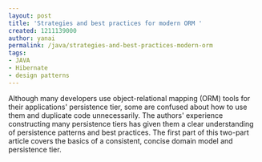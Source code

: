 ```yaml
---
layout: post
title: 'Strategies and best practices for modern ORM '
created: 1211139000
author: yanai
permalink: /java/strategies-and-best-practices-modern-orm
tags:
- JAVA
- Hibernate
- design patterns
---
```

<p><span class="thmr_call" id="thmr_42"><span class="thmr_call" id="thmr_6"><p>Although many developers use object-relational mapping (ORM) tools for their applications' persistence tier, some are confused about how to use them and duplicate code unnecessarily. The authors' experience constructing many persistence tiers has given them a clear understanding of persistence patterns and best practices. The first part of this two-part article covers the basics of a consistent, concise domain model and persistence tier.</p></span></span></p>
